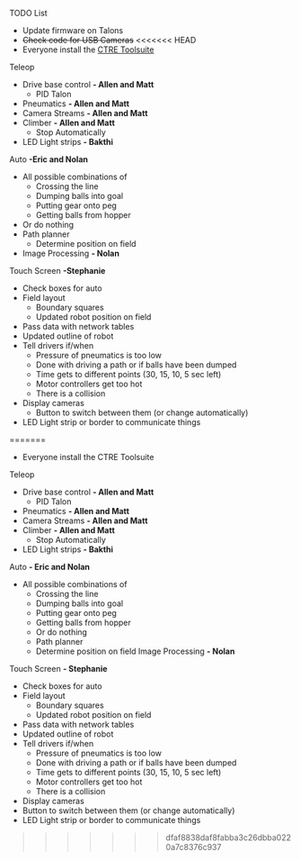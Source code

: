 TODO List
* Update firmware on Talons
* ~~Check code for USB Cameras~~
<<<<<<< HEAD
* Everyone install the [CTRE Toolsuite](http://www.ctr-electronics.com/hro.html#product_tabs_technical_resources)

Teleop
* Drive base control **- Allen and Matt**
    * PID Talon
* Pneumatics **- Allen and Matt**
* Camera Streams  **- Allen and Matt**
* Climber **- Allen and Matt**
    * Stop Automatically
* LED Light strips **- Bakthi**
    
Auto **-Eric and Nolan**
* All possible combinations of
   * Crossing the line
   * Dumping balls into goal
   * Putting gear onto peg
   * Getting balls from hopper
* Or do nothing
* Path planner
   * Determine position on field
* Image Processing **- Nolan**

Touch Screen **-Stephanie**
* Check boxes for auto
* Field layout
   * Boundary squares
   * Updated robot position on field
* Pass data with network tables
* Updated outline of robot
* Tell drivers if/when
   * Pressure of pneumatics is too low
   * Done with driving a path or if balls have been dumped
   * Time gets to different points (30, 15, 10, 5 sec left)
   * Motor controllers get too hot
   * There is a collision
* Display cameras
   * Button to switch between them (or change automatically)
* LED Light strip or border to communicate things
   

=======
* Everyone install the CTRE Toolsuite

Teleop
* Drive base control **- Allen and Matt**
  * PID Talon
* Pneumatics **- Allen and Matt**
* Camera Streams **- Allen and Matt**
* Climber **- Allen and Matt**
  * Stop Automatically
* LED Light strips **- Bakthi**

Auto **- Eric and Nolan**
* All possible combinations of
  * Crossing the line
  * Dumping balls into goal
  * Putting gear onto peg
  * Getting balls from hopper
  * Or do nothing
  * Path planner
  * Determine position on field
Image Processing **- Nolan**

Touch Screen **- Stephanie**
* Check boxes for auto
* Field layout
  * Boundary squares
  * Updated robot position on field
* Pass data with network tables
* Updated outline of robot
* Tell drivers if/when
  * Pressure of pneumatics is too low
  * Done with driving a path or if balls have been dumped
  * Time gets to different points (30, 15, 10, 5 sec left)
  * Motor controllers get too hot
  * There is a collision
* Display cameras
* Button to switch between them (or change automatically)
* LED Light strip or border to communicate things
>>>>>>> dfaf8838daf8fabba3c26dbba0220a7c8376c937
